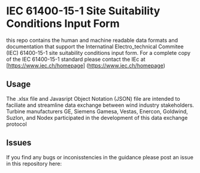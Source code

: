 # IEC 61400-15-1 Site Suitability Conditions Input Form
this repo contains the human and machine readable data formats and documentation that support the Internatinal Electro_technical Commitee (IEC) 61400-15-1 site suitability conditions input form. For a complete copy of the IEC 61400-15-1 standard please contact the IEc at [https://www.iec.ch/homepage] (https://www.iec.ch/homepage)

## Usage
The .xlsx file and Javasript Object Notation (JSON) file are intended to faciliate and streamline data exchange between wind industry stakeholders.  Turbine manufacturers GE, Siemens Gamesa, Vestas, Enercon, Goldwind, Suzlon, and Nodex participated in the development of this data exchange protocol

## Issues
If you find any bugs or inconisstencies in the guidance please post an issue in this repository here: 
